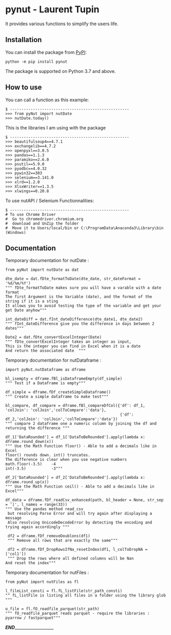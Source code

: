 # pynut - Laurent Tupin

It provides various functions to simplify the users life. 


## Installation

You can install the package from [PyPI](https://pypi.org/project/pynut/):

    python -m pip install pynut

The package is supported on Python 3.7 and above.



## How to use


You can call a function as this example:

    $ ----------------------------------------------------
    >>> from pyNut import nutDate
    >>> nutDate.today()



This is the libraries I am using with the package

    $ ----------------------------------------------------
    >>> beautifulsoup4==4.7.1
    >>> exchangelib==4.7.2
    >>> openpyxl==3.0.5
    >>> pandas==1.1.3
    >>> paramiko==2.6.0
    >>> psutil==5.9.0
    >>> pyodbc==4.0.32
    >>> pywin32==303
    >>> selenium==3.141.0
    >>> xlrd==1.2.0
    >>> XlsxWriter==1.3.5
    >>> xlwings==0.20.8



To use nutAPI / Selenium Functionnalities:

    $ ----------------------------------------------------
    # To use Chrome Driver
    #  Go to chromedriver.chromium.org
    #  download and UnZip the folder
    #  Move it to Users/local/bin or C:\ProgramData\Anaconda3\Library\bin (Windows)


    


## Documentation

Temporary documentation for nutDate :

    from pyNut import nutDate as dat
    
    dte_date = dat.fDte_formatToDate(dte_date, str_dateFormat = '%d/%m/%Y')
    """ fDte_formatToDate makes sure you will have a varable with a date format
    The first Argument is the Variable (date), and the format of the string if it is a sting
    It allows you to avoid testing the type of the variable and get your get Date anyhow"""
    
    int_dateDiff = dat.fInt_dateDifference(dte_date1, dte_date2)
    """ fInt_dateDifference give you the difference in days between 2 dates"""
    
    Date2 = dat.fDte_convertExcelInteger(Date)
    """ fDte_convertExcelInteger takes an integer as input, 
    This is the integer you can find in Excel when it is a date 
    And return the associated date  """
    
    

Temporary documentation for nutDataframe :

    import pyNut.nutDataframe as dframe
    
    bl_isempty = dframe.fBl_isDataframeEmpty(df_simple)
    """ Test if a Dataframe is empty"""
    
    df_simple = dframe.fDf_createSimpleDataframe()
    """ Create a simple dataframe to make test"""
    
    bl_compare, df_compare = dframe.fBl_compareDfCol({'df': df_1, 'colJoin': 'colJoin','colToCompare':'data'},
                                                      {'df': df_2,'colJoin': 'colJoin','colToCompare':'data'})
    """ compare 2 dataframe one a numeric column by joining the df and returning the difference """
    
    df_1['DataRounded'] = df_1['DataToBeRounded'].apply(lambda x: dframe.round_down(x))
    """ Use the Math Function floor() - Able to add a decimals like in Excel
    floor() rounds down. int() truncates. 
    The difference is clear when you use negative numbers
    math.floor(-3.5)    -4
    int(-3.5)           -3"""
    
    df_2['DataRounded'] = df_2['DataToBeRounded'].apply(lambda x: dframe.round_up(x))
    """ Use the Math Function ceil() - Able to add a decimals like in Excel"""
    
    df_data = dframe.fDf_readCsv_enhanced(path, bl_header = None, str_sep = '|', l_names = range(33))
    """ Use the pandas method read_csv
     but resolving Parse Error and will try again after displaying a message 
     Also resolving UnicodeDecodeError by detecting the encoding and trying again accordingly """
     
     df2 = dframe.fDf_removeDoublons(df1)
     """ Remove all rows that are exactly the same"""
     
     df2 = dframe.fDf_DropRowsIfNa_resetIndex(df1, l_colToDropNA = ['col1'])
     """ Drop the rows where all defined columns will be Nan
    And reset the index"""
    
    
    
    

Temporary documentation for nutFiles :

    from pyNut import nutFiles as fl
    
    l_fileList_consti = fl.fL_listFile(str_path_consti)
    "" fL_listFile is listing all files in a folder using the library glob """
    
    o_file = fl.fO_readfile_parquet(str_path)
    """ fO_readfile_parquet reads parquet - require the libraries : pyarrow / fastparquet"""
    
    
    
___END______________________





